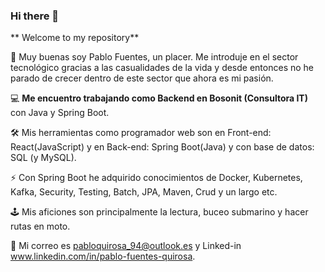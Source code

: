 ### Hi there 👋

** Welcome to my repository**

👋 Muy buenas soy Pablo Fuentes, un placer. Me introduje en el sector tecnológico gracias a las casualidades de la vida y desde entonces no he parado de crecer dentro de este sector que ahora es mi pasión.

💻 **Me encuentro trabajando como Backend en Bosonit (Consultora IT)** con Java y Spring Boot. 

🛠 Mis herramientas como programador web son en Front-end: React(JavaScript) y en Back-end: Spring Boot(Java) y con base de datos: SQL (y MySQL).

⚡ Con Spring Boot he adquirido conocimientos de Docker, Kubernetes, Kafka, Security, Testing, Batch, JPA, Maven, Crud y un largo etc.

🕹 Mis aficiones son principalmente la lectura, buceo submarino y hacer rutas en moto.

📧 Mi correo es pabloquirosa_94@outlook.es y Linked-in www.linkedin.com/in/pablo-fuentes-quirosa.
